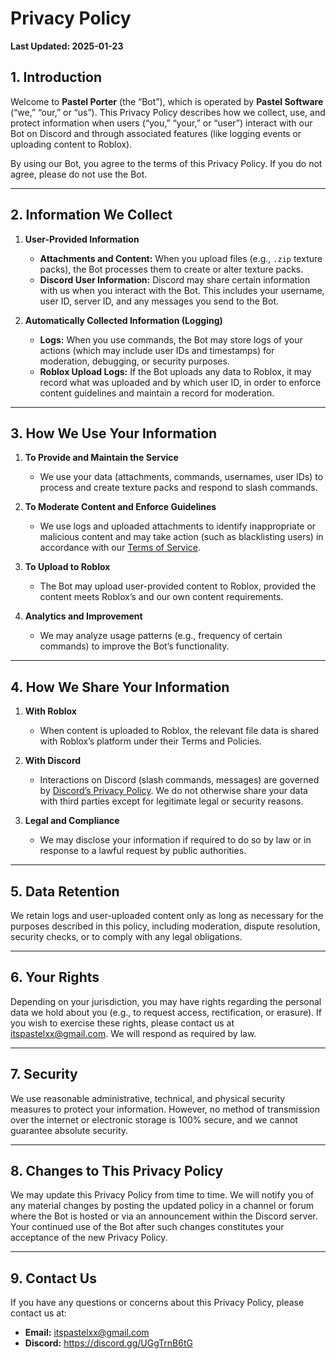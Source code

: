 # Privacy Policy

**Last Updated: 2025-01-23**

## 1. Introduction
Welcome to **Pastel Porter** (the “Bot”), which is operated by **Pastel Software** (“we,” “our,” or “us”). This Privacy Policy describes how we collect, use, and protect information when users (“you,” “your,” or “user”) interact with our Bot on Discord and through associated features (like logging events or uploading content to Roblox).

By using our Bot, you agree to the terms of this Privacy Policy. If you do not agree, please do not use the Bot.

---

## 2. Information We Collect

1. **User-Provided Information**  
   - **Attachments and Content:** When you upload files (e.g., `.zip` texture packs), the Bot processes them to create or alter texture packs.  
   - **Discord User Information:** Discord may share certain information with us when you interact with the Bot. This includes your username, user ID, server ID, and any messages you send to the Bot.

2. **Automatically Collected Information (Logging)**  
   - **Logs:** When you use commands, the Bot may store logs of your actions (which may include user IDs and timestamps) for moderation, debugging, or security purposes.  
   - **Roblox Upload Logs:** If the Bot uploads any data to Roblox, it may record what was uploaded and by which user ID, in order to enforce content guidelines and maintain a record for moderation.

---

## 3. How We Use Your Information

1. **To Provide and Maintain the Service**  
   - We use your data (attachments, commands, usernames, user IDs) to process and create texture packs and respond to slash commands.

2. **To Moderate Content and Enforce Guidelines**  
   - We use logs and uploaded attachments to identify inappropriate or malicious content and may take action (such as blacklisting users) in accordance with our [Terms of Service](TOS.md).

3. **To Upload to Roblox**  
   - The Bot may upload user-provided content to Roblox, provided the content meets Roblox’s and our own content requirements.

4. **Analytics and Improvement**  
   - We may analyze usage patterns (e.g., frequency of certain commands) to improve the Bot’s functionality.

---

## 4. How We Share Your Information

1. **With Roblox**  
   - When content is uploaded to Roblox, the relevant file data is shared with Roblox’s platform under their Terms and Policies.

2. **With Discord**  
   - Interactions on Discord (slash commands, messages) are governed by [Discord’s Privacy Policy](https://discord.com/privacy). We do not otherwise share your data with third parties except for legitimate legal or security reasons.

3. **Legal and Compliance**  
   - We may disclose your information if required to do so by law or in response to a lawful request by public authorities.

---

## 5. Data Retention
We retain logs and user-uploaded content only as long as necessary for the purposes described in this policy, including moderation, dispute resolution, security checks, or to comply with any legal obligations.

---

## 6. Your Rights
Depending on your jurisdiction, you may have rights regarding the personal data we hold about you (e.g., to request access, rectification, or erasure). If you wish to exercise these rights, please contact us at itspastelxx@gmail.com. We will respond as required by law.

---

## 7. Security
We use reasonable administrative, technical, and physical security measures to protect your information. However, no method of transmission over the internet or electronic storage is 100% secure, and we cannot guarantee absolute security.

---

## 8. Changes to This Privacy Policy
We may update this Privacy Policy from time to time. We will notify you of any material changes by posting the updated policy in a channel or forum where the Bot is hosted or via an announcement within the Discord server. Your continued use of the Bot after such changes constitutes your acceptance of the new Privacy Policy.

---

## 9. Contact Us
If you have any questions or concerns about this Privacy Policy, please contact us at:
- **Email:** itspastelxx@gmail.com
- **Discord:** https://discord.gg/UGgTrnB6tG
